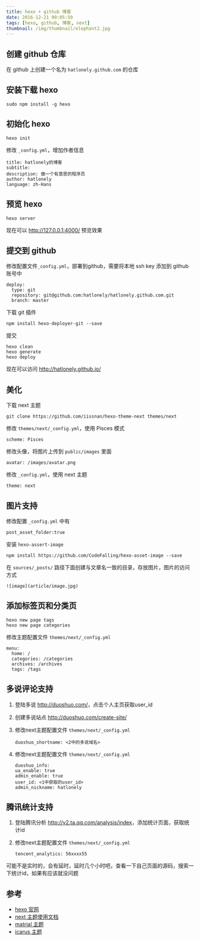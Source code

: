 ```yaml
---
title: hexo + github 博客
date: 2016-12-21 00:05:50
tags: [hexo, github, 博客, next]
thumbnail: /img/thumbnail/elephant2.jpg
---
```


## 创建 github 仓库

在 github 上创建一个名为 `hatlonely.github.com` 的仓库

## 安装下载 hexo

```
sudo npm install -g hexo
```

## 初始化 hexo

```
hexo init
```

修改 `_config.yml`，增加作者信息

```
title: hatlonely的博客
subtitle:
description: 做一个有意思的程序员
author: hatlonely
language: zh-Hans
```

## 预览 hexo

```
hexo server
```

现在可以 <http://127.0.0.1:4000/> 预览效果

## 提交到 github

修改配置文件`_config.yml`，部署到github，需要将本地 ssh key 添加到 github 账号中

```
deploy:
  type: git
  repository: git@github.com:hatlonely/hatlonely.github.com.git
  branch: master
```

下载 git 插件

```
npm install hexo-deployer-git --save
```

提交

```
hexo clean
hexo generate
hexo deploy
```

现在可以访问 <http://hatlonely.github.io/>

## 美化

下载 next 主题

```
git clone https://github.com/iissnan/hexo-theme-next themes/next
```

修改 `themes/next/_config.yml`，使用 Pisces 模式

```
scheme: Pisces
```

修改头像，将图片上传到 `public/images` 里面

```
avatar: /images/avatar.png
```

修改 `_config.yml`，使用 next 主题

```
theme: next
```

## 图片支持

修改配置 `_config.yml` 中有

```
post_asset_folder:true
```

安装 `hexo-assert-image`

```
npm install https://github.com/CodeFalling/hexo-asset-image --save
```

在 `sources/_posts/` 路径下面创建与文章名一致的目录，存放图片，图片的访问方式

```
![image](article/image.jpg)
```

## 添加标签页和分类页

```
hexo new page tags
hexo new page categories
```

修改主题配置文件 `themes/next/_config.yml`

```
menu:
  home: /
  categories: /categories
  archives: /archives
  tags: /tags
```

## 多说评论支持

1. 登陆多说 <http://duoshuo.com/>，点击个人主页获取user_id
2. 创建多说站点 <http://duoshuo.com/create-site/>
3. 修改next主题配置文件 `themes/next/_config.yml`

    ```
    duoshuo_shortname: <2中的多说域名>
    ```

4. 修改next主题配置文件 `themes/next/_config.yml`

    ```
    duoshuo_info:
    ua_enable: true
    admin_enable: true
    user_id: <1中获取的user_id>
    admin_nickname: hatlonely
    ```


## 腾讯统计支持

1. 登陆腾讯分析 <http://v2.ta.qq.com/analysis/index>，添加统计页面，获取统计id
2. 修改next主题配置文件 `themes/next/_config.yml`

    ```
    tencent_analytics: 56xxxx55
    ```

可能不是实时的，会有延时，延时几个小时吧，查看一下自己页面的源码，搜索一下统计id，如果有应该就没问题


## 参考

- [hexo 官网](https://hexo.io/)
- [next 主题使用文档](http://theme-next.iissnan.com/getting-started.html)
- [matrial 主题](https://github.com/viosey/hexo-theme-material)
- [icarus 主题](https://github.com/ppoffice/hexo-theme-icarus)
